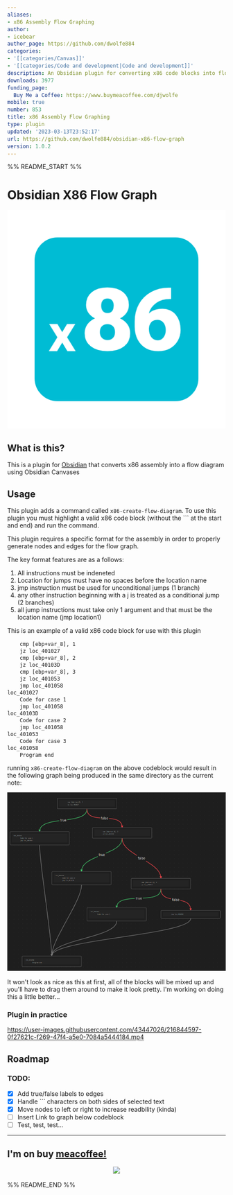```yaml
---
aliases:
- x86 Assembly Flow Graphing
author:
- icebear
author_page: https://github.com/dwolfe884
categories:
- '[[categories/Canvas]]'
- '[[categories/Code and development|Code and development]]'
description: An Obsidian plugin for converting x86 code blocks into flow graphs
downloads: 3977
funding_page:
  Buy Me a Coffee: https://www.buymeacoffee.com/djwolfe
mobile: true
number: 853
title: x86 Assembly Flow Graphing
type: plugin
updated: '2023-03-13T23:52:17'
url: https://github.com/dwolfe884/obsidian-x86-flow-graph
version: 1.0.2
---
```


%% README_START %%

# Obsidian X86 Flow Graph

![Obsidian File Color Banner](https://raw.githubusercontent.com/dwolfe884/obsidian-x86-flow-graph/HEAD/docs/images/x86.png)

## What is this?

This is a plugin for [Obsidian](https://obsidian.md) that converts x86 assembly into a flow diagram using Obsidian Canvases

## Usage

This plugin adds a command called `x86-create-flow-diagram`. To use this plugin you must highlight a valid x86 code block (without the \`\`\` at the start and end) and run the command.

This plugin requires a specific format for the assembly in order to properly generate nodes and edges for the flow graph.

The key format features are as a follows:
  
  1. All instructions must be indeneted
  2. Location for jumps must have no spaces before the location name
  3. jmp instruction must be used for unconditional jumps (1 branch)
  4. any other instruction beginning with a j is treated as a conditional jump (2 branches)
  5. all jump instructions must take only 1 argument and that must be the location name (jmp location1)

This is an example of a valid x86 code block for use with this plugin

```x86
	cmp [ebp+var_8], 1
	jz loc_401027
	cmp [ebp+var_8], 2
	jz loc_40103D
	cmp [ebp+var_8], 3
	jz loc_401053
	jmp loc_401058
loc_401027
	Code for case 1
	jmp loc_401058
loc_40103D
	Code for case 2
	jmp loc_401058
loc_401053
	Code for case 3
loc_401058
	Program end
```

running `x86-create-flow-diagram` on the above codeblock would result in the following graph being produced in the same directory as the current note:

![Sample Graph #1](https://raw.githubusercontent.com/dwolfe884/obsidian-x86-flow-graph/HEAD/docs/images/graph2.png)

It won't look as nice as this at first, all of the blocks will be mixed up and you'll have to drag them around to make it look pretty. I'm working on doing this a little better...

### Plugin in practice

https://user-images.githubusercontent.com/43447026/216844597-0f27621c-f269-47f4-a5e0-7084a5444184.mp4

## Roadmap

### TODO:
- [x] Add true/false labels to edges
- [x] Handle \`\`\` characters on both sides of selected text
- [x] Move nodes to left or right to increase readbility (kinda)
- [ ] Insert Link to graph below codeblock
- [ ] Test, test, test...
---

## I'm on buy <a href="https://www.buymeacoffee.com/djwolfe">meacoffee!</a>
<div align="center">
  <a href="https://www.buymeacoffee.com/djwolfe">
    <img src="https://media1.giphy.com/media/TDQOtnWgsBx99cNoyH/giphy.gif" />
  </a>
</div>


%% README_END %%
